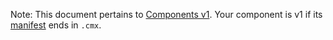 Note: This document pertains to [Components
v1](/docs/glossary.md#components-v1).
Your component is v1 if its [manifest](/docs/glossary.md#component-manifest)
ends in `.cmx`.
